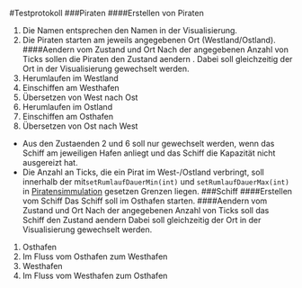 #Testprotokoll
###Piraten
####Erstellen von Piraten
1. Die Namen entsprechen den Namen in der Visualisierung.
1. Die Piraten starten am jeweils angegebenen Ort (Westland/Ostland).
####Aendern vom Zustand und Ort
Nach der angegebenen Anzahl von Ticks sollen die Piraten den Zustand aendern
. Dabei
 soll gleichzeitig der Ort in der Visualisierung gewechselt werden.
1. Herumlaufen im Westland
1. Einschiffen am Westhafen
1. Übersetzen von West nach Ost
1. Herumlaufen im Ostland
1. Einschiffen am Osthafen
1. Übersetzen von Ost nach West

* Aus den Zustaenden 2 und 6 soll nur gewechselt werden, wenn das Schiff am
   jeweiligen Hafen anliegt und das Schiff die Kapazität nicht ausgereizt
    hat.
* Die Anzahl an Ticks, die ein Pirat im West-/Ostland verbringt, soll
 innerhalb der mit`setRumlaufDauerMin(int)` und `setRumlaufDauerMax(int)` in [Piratensimmulation](darstellung/Piratensimulation.java) gesetzen Grenzen liegen.
###Schiff
####Erstellen vom Schiff
Das Schiff soll im Osthafen starten.
####Aendern vom Zustand und Ort
Nach der angegebenen Anzahl von Ticks soll  das Schiff  den Zustand aendern
  Dabei soll gleichzeitig der Ort in der Visualisierung gewechselt werden.
1. Osthafen
1. Im Fluss vom Osthafen zum Westhafen
1. Westhafen
1. Im Fluss vom Westhafen zum Osthafen
